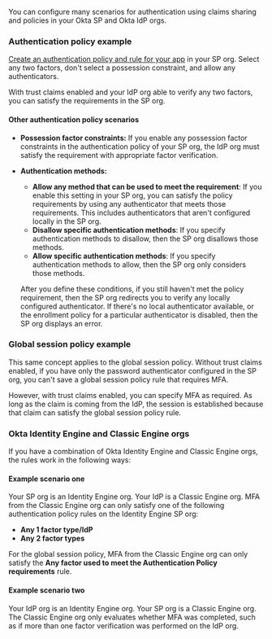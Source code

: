 You can configure many scenarios for authentication using claims sharing and policies in your Okta SP and Okta IdP orgs.

### Authentication policy example

[Create an authentication policy and rule for your app](https://help.okta.com/okta_help.htm?type=oie&id=ext-create-auth-policy) in your SP org. Select any two factors, don't select a possession constraint, and allow any authenticators.

With trust claims enabled and your IdP org able to verify any two factors, you can satisfy the requirements in the SP org.

#### Other authentication policy scenarios

* **Possession factor constraints:** If you enable any possession factor constraints in the authentication policy of your SP org, the IdP org must satisfy the requirement with appropriate factor verification.

* **Authentication methods:**
  * **Allow any method that can be used to meet the requirement**: If you enable this setting in your SP org, you can satisfy the policy requirements by using any authenticator that meets those requirements. This includes authenticators that aren't configured locally in the SP org.
  * **Disallow specific authentication methods**: If you specify authentication methods to disallow, then the SP org disallows those methods.
  * **Allow specific authentication methods**: If you specify authentication methods to allow, then the SP org only considers those methods.

  After you define these conditions, if you still haven't met the policy requirement, then the SP org redirects you to verify any locally configured authenticator. If there's no local authenticator available, or the enrollment policy for a particular authenticator is disabled, then the SP org displays an error.

### Global session policy example

This same concept applies to the global session policy. Without trust claims enabled, if you have only the password authenticator configured in the SP org, you can't save a global session policy rule that requires MFA.

However, with trust claims enabled, you can specify MFA as required. As long as the claim is coming from the IdP, the session is established because that claim can satisfy the global session policy rule.

### Okta Identity Engine and Classic Engine orgs

If you have a combination of Okta Identity Engine and Classic Engine orgs, the rules work in the following ways:

#### Example scenario one

Your SP org is an Identity Engine org. Your IdP is a Classic Engine org. MFA from the Classic Engine org can only satisfy one of the following authentication policy rules on the Identity Engine SP org:

* **Any 1 factor type/IdP**
* **Any 2 factor types**

For the global session policy, MFA from the Classic Engine org can only satisfy the **Any factor used to meet the Authentication Policy requirements** rule.

#### Example scenario two

Your IdP org is an Identity Engine org. Your SP org is a Classic Engine org. The Classic Engine org only evaluates whether MFA was completed, such as if more than one factor verification was performed on the IdP org.
